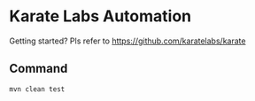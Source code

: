 # Karate Labs Automation
Getting started? Pls refer to https://github.com/karatelabs/karate

## Command
```sh
mvn clean test
```
